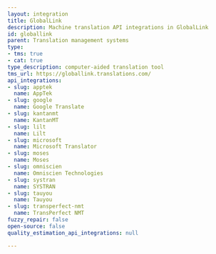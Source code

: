 ```yaml
---
layout: integration
title: GlobalLink
description: Machine translation API integrations in GlobalLink
id: globallink
parent: Translation management systems
type:
- tms: true
- cat: true
type_description: computer-aided translation tool
tms_url: https://globallink.translations.com/
api_integrations:
- slug: apptek
  name: AppTek
- slug: google
  name: Google Translate
- slug: kantanmt
  name: KantanMT
- slug: lilt
  name: Lilt
- slug: microsoft
  name: Microsoft Translator
- slug: moses
  name: Moses
- slug: omniscien
  name: Omniscien Technologies
- slug: systran
  name: SYSTRAN
- slug: tauyou
  name: Tauyou
- slug: transperfect-nmt
  name: TransPerfect NMT
fuzzy_repair: false
open-source: false
quality_estimation_api_integrations: null

---
```


